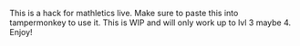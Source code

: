 This is a hack for mathletics live.
Make sure to paste this into tampermonkey to use it.
This is WIP and will only work up to lvl 3 maybe 4.
Enjoy!
